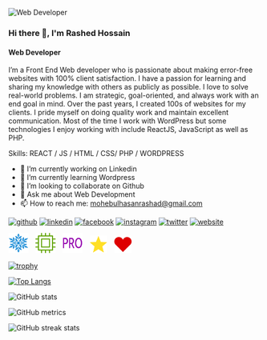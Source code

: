 ![Web Developer](https://media.licdn.com/dms/image/D5616AQH4HcaawrzMzw/profile-displaybackgroundimage-shrink_350_1400/0/1700492941717?e=1708560000&v=beta&t=HMOCm-WWXZRImDAbFnavJOT3szb0lVt9oHwttA5JJGQ)

### Hi there 👋, I'm Rashed Hossain
#### Web Developer

I’m a Front End Web developer who is passionate about making error-free websites with 100% client satisfaction. I have a passion for learning and sharing my knowledge with others as publicly as possible. I love to solve real-world problems. I am strategic, goal-oriented, and always work with an end goal in mind. Over the past years, I created 100s of websites for my clients. I pride myself on doing quality work and maintain excellent communication. Most of the time I work with WordPress but some technologies I enjoy working with include ReactJS, JavaScript as well as PHP.

Skills: REACT / JS / HTML / CSS/ PHP / WORDPRESS

- 🔭 I’m currently working on Linkedin 
- 🌱 I’m currently learning Wordpress 
- 👯 I’m looking to collaborate on Github 
- 💬 Ask me about Web Development 
- 📫 How to reach me: mohebulhasanrashad@gmail.com 


[<img src='https://cdn.jsdelivr.net/npm/simple-icons@3.0.1/icons/github.svg' alt='github' height='40'>](https://github.com/rashedhossain25)  [<img src='https://cdn.jsdelivr.net/npm/simple-icons@3.0.1/icons/linkedin.svg' alt='linkedin' height='40'>](https://www.linkedin.com/in/rashedhossain25/)  [<img src='https://cdn.jsdelivr.net/npm/simple-icons@3.0.1/icons/facebook.svg' alt='facebook' height='40'>](https://www.facebook.com/rashedhossain25)  [<img src='https://cdn.jsdelivr.net/npm/simple-icons@3.0.1/icons/instagram.svg' alt='instagram' height='40'>](https://www.instagram.com/rashed_hossain25/)  [<img src='https://cdn.jsdelivr.net/npm/simple-icons@3.0.1/icons/twitter.svg' alt='twitter' height='40'>](https://twitter.com/rashedhossain07)  [<img src='https://cdn.jsdelivr.net/npm/simple-icons@3.0.1/icons/icloud.svg' alt='website' height='40'>](https://rashedhossain.fun/)  

<a href='https://archiveprogram.github.com/'><img src='https://raw.githubusercontent.com/acervenky/animated-github-badges/master/assets/acbadge.gif' width='40' height='40'></a> <a href='https://docs.github.com/en/developers'><img src='https://raw.githubusercontent.com/acervenky/animated-github-badges/master/assets/devbadge.gif' width='40' height='40'></a> <a href='https://github.com/pricing'><img src='https://raw.githubusercontent.com/acervenky/animated-github-badges/master/assets/pro.gif' width='40' height='40'></a> <a href='https://stars.github.com/'><img src='https://raw.githubusercontent.com/acervenky/animated-github-badges/master/assets/starbadge.gif' width='35' height='35'></a> <a href='https://docs.github.com/en/github/supporting-the-open-source-community-with-github-sponsors'><img src='https://raw.githubusercontent.com/acervenky/animated-github-badges/master/assets/sponsorbadge.gif' width='35' height='35'></a> 

[![trophy](https://github-profile-trophy.vercel.app/?username=rashedhossain25)](https://github.com/ryo-ma/github-profile-trophy)

[![Top Langs](https://github-readme-stats.vercel.app/api/top-langs/?username=rashedhossain25)](https://github.com/anuraghazra/github-readme-stats)

![GitHub stats](https://github-readme-stats.vercel.app/api?username=rashedhossain25&show_icons=true&count_private=true)  

![GitHub metrics](https://metrics.lecoq.io/rashedhossain25)  

![GitHub streak stats](https://streak-stats.demolab.com/?user=rashedhossain25)  


